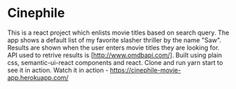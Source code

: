 # Cinephile

This is a react project which enlists movie titles based on search query. The app shows a default list of my favorite slasher thriller by the name "Saw". Results are shown when the user enters movie titles they are looking for. API used to retrive results is [http://www.omdbapi.com/]. Built using plain css, semantic-ui-react components and react. Clone and run yarn start to see it in action. Watch it in action - https://cinephile-movie-app.herokuapp.com/



